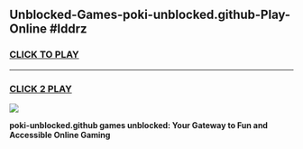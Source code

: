 
## Unblocked-Games-poki-unblocked.github-Play-Online #lddrz
<h3>
<a href="https://news.freeplayer.one?title=poki-unblocked.github&ref=3">CLICK TO PLAY</a></h3>
<hr>

<h3>
<a href="https://news.freeplayer.one?title=poki-unblocked.github&ref=3">CLICK 2 PLAY</a>
  
</h3>

<a href="https://news.freeplayer.one?title=poki-unblocked.github&ref=3"><img src="https://clearcache.store/games.png"></a>


**poki-unblocked.github games unblocked: Your Gateway to Fun and Accessible Online Gaming**
